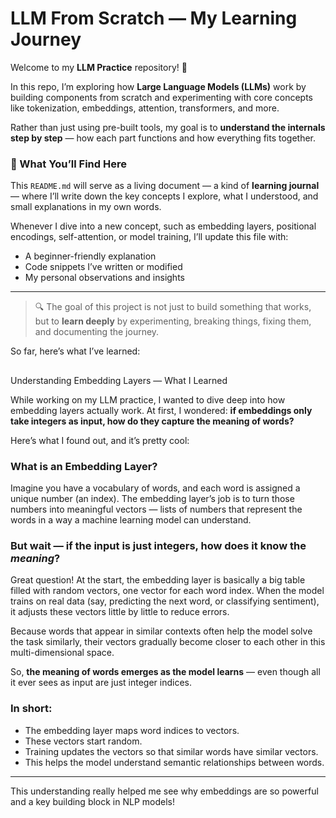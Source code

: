 # LLM From Scratch — My Learning Journey

Welcome to my **LLM Practice** repository! 🚀

In this repo, I’m exploring how **Large Language Models (LLMs)** work by building components from scratch and experimenting with core concepts like tokenization, embeddings, attention, transformers, and more.

Rather than just using pre-built tools, my goal is to **understand the internals step by step** — how each part functions and how everything fits together.

### 🧠 What You’ll Find Here

This `README.md` will serve as a living document — a kind of **learning journal** — where I’ll write down the key concepts I explore, what I understood, and small explanations in my own words.

Whenever I dive into a new concept, such as embedding layers, positional encodings, self-attention, or model training, I’ll update this file with:

- A beginner-friendly explanation
- Code snippets I’ve written or modified
- My personal observations and insights

---

> 🔍 The goal of this project is not just to build something that works, but to **learn deeply** by experimenting, breaking things, fixing them, and documenting the journey.

So far, here’s what I’ve learned:


##
Understanding Embedding Layers — What I Learned

While working on my LLM practice, I wanted to dive deep into how embedding layers actually work. At first, I wondered: **if embeddings only take integers as input, how do they capture the meaning of words?**

Here’s what I found out, and it’s pretty cool:

### What is an Embedding Layer?

Imagine you have a vocabulary of words, and each word is assigned a unique number (an index). The embedding layer’s job is to turn those numbers into meaningful vectors — lists of numbers that represent the words in a way a machine learning model can understand.

### But wait — if the input is just integers, how does it know the *meaning*?

Great question! At the start, the embedding layer is basically a big table filled with random vectors, one vector for each word index. When the model trains on real data (say, predicting the next word, or classifying sentiment), it adjusts these vectors little by little to reduce errors.

Because words that appear in similar contexts often help the model solve the task similarly, their vectors gradually become closer to each other in this multi-dimensional space.

So, **the meaning of words emerges as the model learns** — even though all it ever sees as input are just integer indices.

### In short:

- The embedding layer maps word indices to vectors.
- These vectors start random.
- Training updates the vectors so that similar words have similar vectors.
- This helps the model understand semantic relationships between words.

---

This understanding really helped me see why embeddings are so powerful and a key building block in NLP models!

